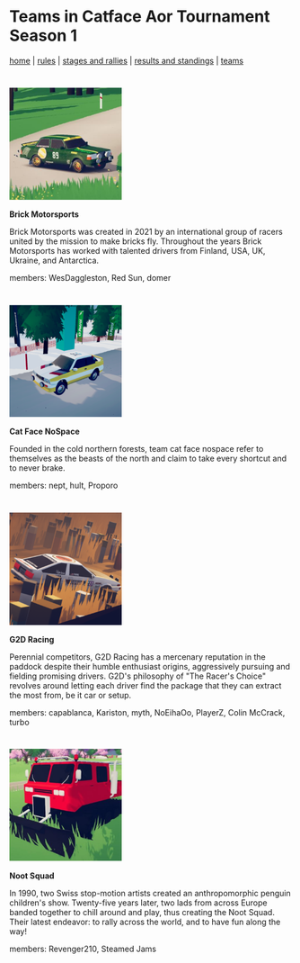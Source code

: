 # Teams in Catface Aor Tournament Season 1

[home](index.md) | [rules](rules.md) | [stages and rallies](s1.md) | [results and standings](results.md) | [teams](teams.md)

#

<img src="https://raw.githubusercontent.com/xlsrln/cat/main/images/teams/brick.png" alt="drawing" style="height:200px"/>

**Brick Motorsports**

Brick Motorsports was created in 2021 by an international group of racers united by the mission to make bricks fly.  Throughout the years Brick Motorsports has worked with talented drivers from Finland, USA, UK, Ukraine, and Antarctica.

members: WesDaggleston, Red Sun, domer

#

<img src="https://raw.githubusercontent.com/xlsrln/cat/main/images/teams/catface.png" alt="drawing" style="height:200px"/>

**Cat Face NoSpace**

Founded in the cold northern forests, team cat face nospace refer to themselves as the beasts of the north and claim to take every shortcut and to never brake.

members: nept, hult, Proporo

#

<img src="https://raw.githubusercontent.com/xlsrln/cat/main/images/teams/g2d.png" alt="drawing" style="height:200px"/>

**G2D Racing**

Perennial competitors, G2D Racing has a mercenary reputation in the paddock despite their humble enthusiast origins, aggressively pursuing and fielding promising drivers. G2D's philosophy of "The Racer's Choice" revolves around letting each driver find the package that they can extract the most from, be it car or setup.


members: capablanca, Kariston, myth, NoEihaOo, PlayerZ, Colin McCrack, turbo

#

<img src="https://raw.githubusercontent.com/xlsrln/cat/main/images/teams/noot.png" alt="drawing" style="height:200px"/>

**Noot Squad**

In 1990, two Swiss stop-motion artists created an anthropomorphic penguin children's show. Twenty-five years later, two lads from across Europe banded together to chill around and play, thus creating the Noot Squad. Their latest endeavor: to rally across the world, and to have fun along the way!

members: Revenger210, Steamed Jams

